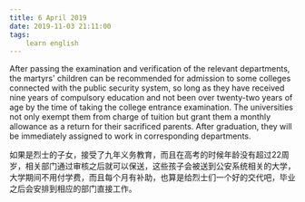 ```yaml
---
title: 6 April 2019
date: 2019-11-03 21:11:00
tags:
    learn english
---
```

After passing the examination and verification
of the relevant departments, the martyrs' children can be
recommended for admission to some colleges connected with the public security
system, so long as they have received nine years of compulsory education and
not been over twenty-two years of age by the time of taking the college entrance examination.
The universities not only exempt them from charge of tuition but grant them a
monthly allowance as a return for their sacrificed parents. After graduation,
they will be immediately assigned to work in corresponding departments. 

如果是烈士的子女，接受了九年义务教育，而且在高考的时候年龄没有超过22周岁，相关部门通过审核之后就可以保送，这些孩子会被送到公安系统相关的大学，大学期间不用付学费，而且每个月有补助，也算是给烈士们一个好的交代吧，毕业之后会安排到相应的部门直接工作。